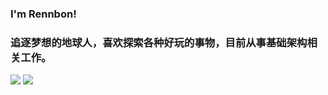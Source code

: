 ###  I'm Rennbon!
### 追逐梦想的地球人，喜欢探索各种好玩的事物，目前从事基础架构相关工作。

![](https://github-readme-stats.vercel.app/api?username=Rennbon&bg_color=30,e96443,904e95&title_color=fff&text_color=fff)
![](https://github-readme-stats-eight-theta.vercel.app/api/top-langs/?username=Rennbon&layout=compact&langs_count=4&hide_border=true)


